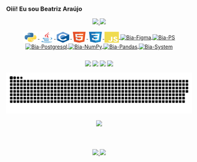 ### Oiii! Eu sou Beatriz Araújo

<div align="center">
  <a href="https://github.com/beatrizaraujo1">
  <img height="160em" src="https://github-readme-stats.vercel.app/api?username=beatrizaraujo1&show_icons=true&theme=radical&include_all_commits=true&count_private=true"/>
  <img height="160em" src="https://github-readme-stats.vercel.app/api/top-langs/?username=beatrizaraujo1&layout=compact&langs_count=10&theme=radical"/>
</div>
  
<div style="display: inline_block" align="center"><br>
  <img align="center" alt="Bia-Python" height="30" width="40" src="https://raw.githubusercontent.com/devicons/devicon/master/icons/python/python-original.svg">
  <img align="center" alt="Bia-Java" height="30" width="40" src="https://raw.githubusercontent.com/devicons/devicon/master/icons/java/java-original.svg">
  <img align="center" alt="Bia-C" height="30" width="40" src="https://raw.githubusercontent.com/devicons/devicon/master/icons/c/c-original.svg">
  <img align="center" alt="Bia-HTML" height="30" width="40" src="https://raw.githubusercontent.com/devicons/devicon/master/icons/html5/html5-original.svg">
  <img align="center" alt="Bia-CSS" height="30" width="40" src="https://raw.githubusercontent.com/devicons/devicon/master/icons/css3/css3-original.svg">
  <img align="center" alt="Bia-Js" height="30" width="40" src="https://raw.githubusercontent.com/devicons/devicon/master/icons/javascript/javascript-plain.svg">
  <img align="center" alt="Bia-Figma" height="30" width="40" src="https://cdn.jsdelivr.net/gh/devicons/devicon/icons/figma/figma-original.svg">
  <img align="center" alt="Bia-PS" height="30" width="40" src="https://cdn.jsdelivr.net/gh/devicons/devicon/icons/photoshop/photoshop-plain.svg">
  <img align="center" alt="Bia-Postgresql" height="30" width="40" src="https://cdn.jsdelivr.net/gh/devicons/devicon/icons/postgresql/postgresql-original.svg">
  <img align="center" alt="Bia-NumPy" height="30" width="40" src="https://cdn.jsdelivr.net/gh/devicons/devicon/icons/numpy/numpy-original.svg">
  <img align="center" alt="Bia-Pandas" height="30" width="40" src="https://cdn.jsdelivr.net/gh/devicons/devicon/icons/pandas/pandas-original.svg">
  <img align="center" alt="Bia-System" height="30" width="40" src="https://icons-for-free.com/download-icon-vscode+icons+type+light+systemverilog-1324451371462326963_512.png">      
</div>
  
##
 
<div align="center"> 
  <a href = "https://mail.google.com/mail/u/2/?hl=pt-BR&tf=cm&fs=1&to=araujo.beatriz@academico.ifpb.edu.br"><img src="https://img.shields.io/badge/Gmail-D14836?style=for-the-badge&logo=gmail&logoColor=white"></a>
  <a href = "https://www.instagram.com/_beatrizaraujo/"><img src="https://img.shields.io/badge/Instagram-E4405F?style=for-the-badge&logo=instagram&logoColor=white"></a>
  <a href="https://www.linkedin.com/in/araujo-beatriz/" target="_blank"><img src="https://img.shields.io/badge/-LinkedIn-%230077B5?style=for-the-badge&logo=linkedin&logoColor=white" target="_blank"></a> 
  <a href="https://www.behance.net/beatrizarajo15" target="_blank"><img src="https://img.shields.io/badge/Behance-1769ff?style=for-the-badge&logo=behance&logoColor=white"></a> 
 
  ![Snake animation](https://github.com/beatrizaraujo1/beatrizaraujo1/blob/output/github-contribution-grid-snake.svg)
  
  <a href="https://www.beecrowd.com.br/judge/pt/profile/351148" target="_blank"><img align="center" width="120" src="https://www.beecrowd.com.br/home/wp-content/uploads/2021/08/beecrowd__roxoHorClean-small-PNG-1.png"></a>
  
</div>
  
</br></br>
<div align="center">
  <a href="https://github.com/beatrizaraujo1/theHuxley-python">
  <img src="https://github-readme-stats.vercel.app/api/pin/?username=beatrizaraujo1&repo=theHuxley-python&theme=radical&show_icons=true"/>
  </a>
  
  <a href="https://github.com/beatrizaraujo1/theHuxley-C">
  <img src="https://github-readme-stats.vercel.app/api/pin/?username=beatrizaraujo1&repo=theHuxley-C&theme=radical&show_icons=true"/>
  </a>
  
</div>
